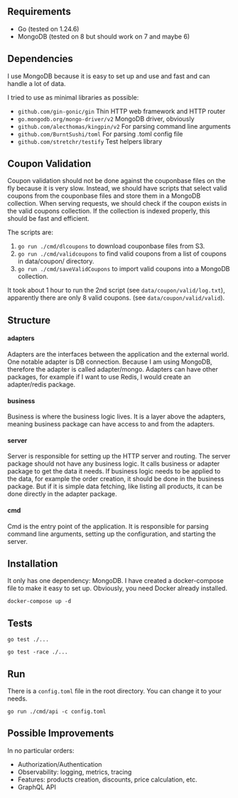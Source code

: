 ## Requirements

* Go (tested on 1.24.6)
* MongoDB (tested on 8 but should work on 7 and maybe 6)

## Dependencies

I use MongoDB because it is easy to set up and use and fast and can handle a lot of data.

I tried to use as minimal libraries as possible:
* `github.com/gin-gonic/gin`         Thin HTTP web framework and HTTP router
* `go.mongodb.org/mongo-driver/v2`   MongoDB driver, obviously
* `github.com/alecthomas/kingpin/v2` For parsing command line arguments
* `github.com/BurntSushi/toml`       For parsing .toml config file
* `github.com/stretchr/testify`      Test helpers library

## Coupon Validation

Coupon validation should not be done against the couponbase files on the fly because it is very slow.
Instead, we should have scripts that select valid coupons from the couponbase files and store them in a MongoDB 
collection.
When serving requests, we should check if the coupon exists in the valid coupons collection.
If the collection is indexed properly, this should be fast and efficient.

The scripts are:
1. `go run ./cmd/dlcoupons` to download couponbase files from S3.
2. `go run ./cmd/validcoupons` to find valid coupons from a list of coupons in data/coupon/ directory.
3. `go run ./cmd/saveValidCoupons` to import valid coupons into a MongoDB collection.

It took about 1 hour to run the 2nd script (see `data/coupon/valid/log.txt`), apparently there are only 8 valid
coupons. (see `data/coupon/valid/valid`).

## Structure

#### adapters

Adapters are the interfaces between the application and the external world.
One notable adapter is DB connection. Because I am using MongoDB, therefore the adapter is called adapter/mongo.
Adapters can have other packages, for example if I want to use Redis, I would create an adapter/redis package.

#### business

Business is where the business logic lives. It is a layer above the adapters, meaning business package can have access
to and from the adapters.

#### server

Server is responsible for setting up the HTTP server and routing.
The server package should not have any business logic. It calls business or adapter package to get the data it needs.
If business logic needs to be applied to the data, for example the order creation, it should be done in the business
package.
But if it is simple data fetching, like listing all products, it can be done directly in the adapter package.

#### cmd

Cmd is the entry point of the application. It is responsible for parsing command line arguments, setting up the
configuration, and starting the server.

## Installation

It only has one dependency: MongoDB.
I have created a docker-compose file to make it easy to set up. Obviously, you need Docker already installed.

`docker-compose up -d`

## Tests

`go test ./...`

`go test -race ./...`

## Run

There is a `config.toml` file in the root directory. You can change it to your needs.

`go run ./cmd/api -c config.toml`

## Possible Improvements

In no particular orders:

* Authorization/Authentication
* Observability: logging, metrics, tracing
* Features: products creation, discounts, price calculation, etc.
* GraphQL API

